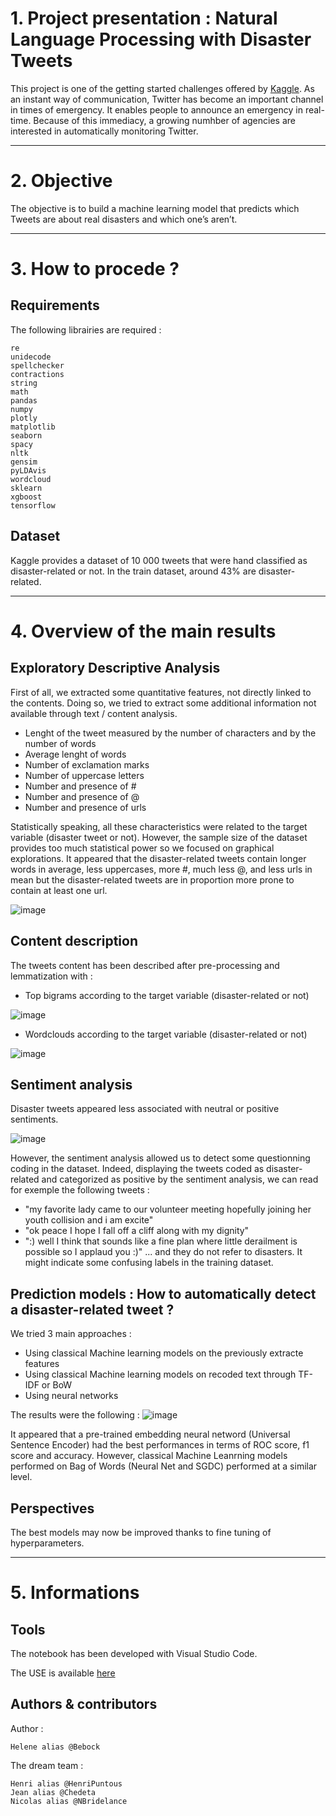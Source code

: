 # 1. Project presentation : Natural Language Processing with Disaster Tweets

This project is one of the getting started challenges offered by [Kaggle](https://www.kaggle.com/c/nlp-getting-started). 
As an instant way of communication, Twitter has become an important channel in times of emergency. It enables people to announce an emergency in real-time. Because of this immediacy, a growing numhber of agencies are interested in automatically monitoring Twitter.

----

# 2. Objective

The objective is to build a machine learning model that predicts which Tweets are about real disasters and which one’s aren’t. 

----

# 3. How to procede ?

## Requirements

The following librairies are required :

    re
    unidecode
    spellchecker
    contractions
    string
    math
    pandas
    numpy
    plotly
    matplotlib
    seaborn
    spacy
    nltk
    gensim
    pyLDAvis
    wordcloud
    sklearn
    xgboost
    tensorflow

## Dataset

Kaggle provides a dataset of 10 000 tweets that were hand classified as disaster-related or not. In the train dataset, around 43% are disaster-related. 

---

# 4. Overview of the main results

## Exploratory Descriptive Analysis

First of all, we extracted some quantitative features, not directly linked to the contents. Doing so, we tried to extract some additional information not available through text / content analysis.
- Lenght of the tweet measured by the number of characters and by the number of words
- Average lenght of words
- Number of exclamation marks
- Number of uppercase letters
- Number and presence of #
- Number and presence of @
- Number and presence of urls

Statistically speaking, all these characteristics were related to the target variable (disaster tweet or not). However, the sample size of the dataset provides too much statistical power so we focused on graphical explorations. 
It appeared that the disaster-related tweets contain longer words in average, less uppercases, more #, much less @, and less urls in mean but the disaster-related tweets are in proportion more prone to contain at least one url. 

![image](https://user-images.githubusercontent.com/38078432/199684886-fa83a42a-578f-4fa9-8b0d-9e2ca9825776.png)

## Content description 

The tweets content has been described after pre-processing and lemmatization with : 
- Top bigrams according to the target variable (disaster-related or not)

![image](https://user-images.githubusercontent.com/38078432/199688800-c420992d-8514-4831-85d8-d46c41d7f43e.png)

- Wordclouds according to the target variable (disaster-related or not)

![image](https://user-images.githubusercontent.com/38078432/200079057-fc9bd898-c497-4e90-9a4e-2d85df54002d.png)

## Sentiment analysis

Disaster tweets appeared less associated with neutral or positive sentiments. 

![image](https://user-images.githubusercontent.com/38078432/199689331-ae2eb7dc-4271-49e7-b795-351a7cc0a79e.png)

However, the sentiment analysis allowed us to detect some questionning coding in the dataset. Indeed, displaying the tweets coded as disaster-related and categorized as positive by the sentiment analysis, we can read for exemple the following tweets : 
- "my favorite lady came to our volunteer meeting hopefully joining her youth collision and i am excite" 
- "ok peace I hope I fall off a cliff along with my dignity"
- ":) well I think that sounds like a fine plan where little derailment is possible so I applaud you :)"
... and they do not refer to disasters. It might indicate some confusing labels in the training dataset. 

## Prediction models : How to automatically detect a disaster-related tweet ?

We tried 3 main approaches : 
- Using classical Machine learning models on the previously extracte features 
- Using classical Machine learning models on recoded text through TF-IDF or BoW
- Using neural networks

The results were the following : 
![image](https://user-images.githubusercontent.com/38078432/202900172-2100d79c-4a29-4c00-a7d2-9cc3e4f50ec0.png)

It appeared that a pre-trained embedding neural netword (Universal Sentence Encoder) had the best performances in terms of ROC score, f1 score and accuracy. However, classical Machine Leanrning models performed on Bag of Words (Neural Net and SGDC) performed at a similar level. 

## Perspectives 

The best models may now be improved thanks to fine tuning of hyperparameters. 

---- 

# 5. Informations

## Tools

The notebook has been developed with Visual Studio Code.

The USE is available [here](https://www.tensorflow.org/hub/tutorials/semantic_similarity_with_tf_hub_universal_encoder)

## Authors & contributors

Author :

    Helene alias @Bebock

The dream team :

    Henri alias @HenriPuntous
    Jean alias @Chedeta
    Nicolas alias @NBridelance

